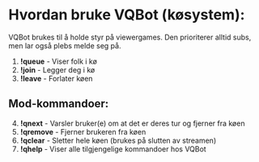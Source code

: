 # Hvordan bruke VQBot (køsystem):
VQBot brukes til å holde styr på viewergames. Den prioriterer alltid subs, men lar også plebs melde seg på.
1) **!queue** - Viser folk i kø
2) **!join** - Legger deg i kø
3) **!leave** - Forlater køen
## Mod-kommandoer:
4) **!qnext** <amount> - Varsler bruker(e) om at det er deres tur og fjerner fra køen
4) **!qremove** <user> - Fjerner brukeren fra køen
5) **!qclear** - Sletter hele køen (brukes på slutten av streamen)
6) **!qhelp** - Viser alle tilgjengelige kommandoer hos VQBot